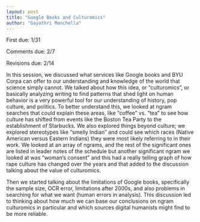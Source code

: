```yaml
---
layout: post
title: "Google Books and Culturomics"
author: "Gayathri Manchella"
---
```

First due: 1/31

Comments due: 2/7

Revisions due: 2/14

In this session, we discussed what services like Google books and BYU Corpa can offer to our understanding and knowledge of the world that science simply cannot. We talked about how this idea, or “culturomics”, or basically analyzing writing to find patterns that shed light on human behavior is a very powerful tool for our understanding of history, pop culture, and politics. To better understand this, we looked at ngram searches that could explain these areas, like “coffee” vs. “tea” to see how culture has shifted from events like the Boston Tea Party to the establishment of Starbucks. We also explored things beyond culture; we explored stereotypes like “smelly Indian” and could see which races (Native American versus Eastern Indians) they were most likely referring to in their work. We looked at an array of ngrams, and the rest of the significant ones are listed in leader notes of the schedule but another significant ngram we looked at was “woman‘s consent” and this had a really telling graph of how rape culture has changed over the years and that added to the discussion talking about the value of culturomics. 

Then we started talking about the limitations of Google books, specifically the sample size, OCR error, limitations after 2000s, and also problems in searching for what we want (human errors in analysis). This discussion led to thinking about how much we can base our conclusions on ngram culturomics in particular and which sources digital humanists might find to be more reliable.
